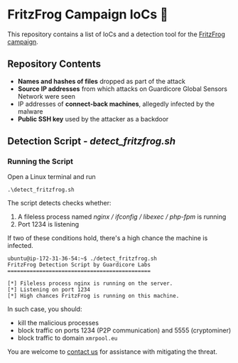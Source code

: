 # FritzFrog Campaign IoCs 🐸

This repository contains a list of IoCs and a detection tool for the [FritzFrog campaign](https://www.guardicore.com/2020/08/fritzfrog).

## Repository Contents
* **Names and hashes of files** dropped as part of the attack
* **Source IP addresses** from which attacks on Guardicore Global Sensors Network were seen
* IP addresses of **connect-back machines**, allegedly infected by the malware
* **Public SSH key** used by the attacker as a backdoor

## Detection Script - *detect_fritzfrog.sh*
### Running the Script
Open a Linux terminal and run
```
.\detect_fritzfrog.sh
```
The script detects checks whether:
1. A fileless process named _nginx / ifconfig / libexec / php-fpm_ is running
2. Port 1234 is listening

If two of these conditions hold, there's a high chance the machine is infected.

```
ubuntu@ip-172-31-36-54:~$ ./detect_fritzfrog.sh
FritzFrog Detection Script by Guardicore Labs
=============================================

[*] Fileless process nginx is running on the server.
[*] Listening on port 1234
[*] High chances FritzFrog is running on this machine.
```

In such case, you should:
* kill the malicious processes
* block traffic on ports 1234 (P2P communication) and 5555 (cryptominer)
* block traffic to domain `xmrpool.eu`

You are welcome to [contact us](mailto:labs@guardicore.com) for assistance with mitigating the threat.

